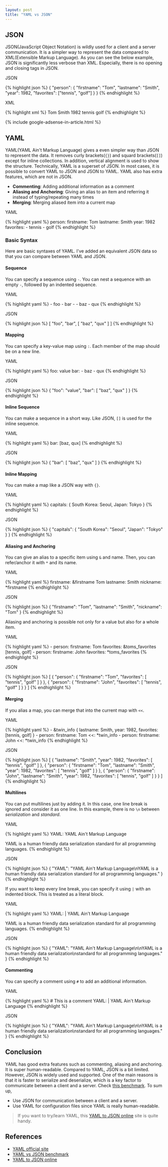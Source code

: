 ```yaml
---
layout: post
title: "YAML vs JSON"
---
```


## JSON

JSON(JavaScript Object Notation) is wildly used for a client and a server communication. It is a simpler way to represent the data compared to XML(Extensible Markup Language). As you can see the below example, JSON is significantly less verbose than XML. Especially, there is no opening and closing tags in JSON.

<p class="code-label">JSON</p>
{% highlight json %}
{
  "person": {
    "firstname": "Tom",
    "lastname": "Smith",
    "year": 1982,
    "favorites": ["tennis", "golf"]
  }
}
{% endhighlight %}

<p class="code-label">XML</p>
{% highlight xml %}
<person>
  <firstname>Tom<firstname>
  <lastname>Smith<lastname>
  <year>1982<year>
  <favorites>
    <value>tennis</value>
    <value>golf</value>
  </favorites>
</person>
{% endhighlight %}

{% include google-adsense-in-article.html %}

## YAML
YAML(YAML Ain't Markup Language) gives a even simpler way than JSON to represent the data. It removes curly brackets(`{}`) and squard brackets(`[]`) except for inline collections. In addition, vertical alignment is used to show the structure. Technically, YAML is a superset of JSON. In most cases, it is possible to convert YAML to JSON and JSON to YAML. YAML also has extra features, which are not in JSON.

* **Commenting**: Adding additional information as a comment
* **Aliasing and Anchoring**: Giving an alias to an item and referring it instead of typing/repeating many times
* **Merging**: Merging aliased item into a current map

<p class="code-label">YAML</p>
{% highlight yaml %}
person:
  firstname: Tom
  lastname: Smith
  year: 1982
  favorites:
    - tennis
    - golf
{% endhighlight %}

### Basic Syntax
Here are basic syntaxes of YAML. I've added an equivalent JSON data so that you can compare between YAML and JSON.

#### Sequence
You can specify a sequence using `-`. You can nest a sequence with an empty `-`, followed by an indented sequence.

<p class="code-label">YAML</p>
{% highlight yaml %}
- foo
- bar
-
  - baz
  - qux
{% endhighlight %}

<p class="code-label">JSON</p>
{% highlight json %}
[
  "foo",
  "bar",
  [
    "baz",
    "qux"
  ]
]
{% endhighlight %}

#### Mapping
You can specify a key-value map using `:`. Each member of the map should be on a new line.

<p class="code-label">YAML</p>
{% highlight yaml %}
foo: value
bar:
  - baz
  - qux
{% endhighlight %}

<p class="code-label">JSON</p>
{% highlight json %}
{
  "foo": "value",
  "bar": [
    "baz",
    "qux"
  ]
}
{% endhighlight %}

#### Inline Sequence
You can make a sequence in a short way. Like JSON, `[]` is used for the inline sequence.

<p class="code-label">YAML</p>
{% highlight yaml %}
bar: [baz, qux]
{% endhighlight %}

<p class="code-label">JSON</p>
{% highlight json %}
{
  "bar": [
    "baz",
    "qux"
  ]
}
{% endhighlight %}

#### Inline Mapping
You can make a map like a JSON way with `{}`.

<p class="code-label">YAML</p>
{% highlight yaml %}
capitals: { South Korea: Seoul, Japan: Tokyo }
{% endhighlight %}

<p class="code-label">JSON</p>
{% highlight json %}
{
  "capitals": {
    "South Korea": "Seoul",
    "Japan": "Tokyo"
  }
}
{% endhighlight %}

#### Aliasing and Anchoring
You can give an alias to a specific item using `&` and name. Then, you can refer/anchor it with `*` and its name.

<p class="code-label">YAML</p>
{% highlight yaml %}
firstname: &firstname Tom
lastname: Smith
nickname: *firstname
{% endhighlight %}

<p class="code-label">JSON</p>
{% highlight json %}
{
  "firstname": "Tom",
  "lastname": "Smith",
  "nickname": "Tom"
}
{% endhighlight %}

Aliasing and anchoring is possible not only for a value but also for a whole item.

<p class="code-label">YAML</p>
{% highlight yaml %}
- person:
    firstname: Tom
    favorites: &toms_favorites [tennis, golf]
- person:
    firstname: John
    favorites: *toms_favorites
{% endhighlight %}

<p class="code-label">JSON</p>
{% highlight json %}
[
  {
    "person": {
      "firstname": "Tom",
      "favorites": [
        "tennis",
        "golf"
      ]
    }
  },
  {
    "person": {
      "firstname": "John",
      "favorites": [
        "tennis",
        "golf"
      ]
    }
  }
]
{% endhighlight %}

#### Merging
If you alias a map, you can merge that into the current map with `<<`.
<p class="code-label">YAML</p>
{% highlight yaml %}
- &twin_info  {
  lastname: Smith,
  year: 1982,
  favorites: [tennis, golf]
}
- person:
    firstname: Tom
    <<: *twin_info
- person:
    firstname: John
    <<: *twin_info
{% endhighlight %}

<p class="code-label">JSON</p>
{% highlight json %}
[
  {
    "lastname": "Smith",
    "year": 1982,
    "favorites": [
      "tennis",
      "golf"
    ]
  },
  {
    "person": {
      "firstname": "Tom",
      "lastname": "Smith",
      "year": 1982,
      "favorites": [
        "tennis",
        "golf"
      ]
    }
  },
  {
    "person": {
      "firstname": "John",
      "lastname": "Smith",
      "year": 1982,
      "favorites": [
        "tennis",
        "golf"
      ]
    }
  }
]
{% endhighlight %}

#### Multilines
You can put multilines just by adding it. In this case, one line break is ignored and consider it as one line. In this example, there is no `\n` between _serialization_ and _standard_.

<p class="code-label">YAML</p>
{% highlight yaml %}
YAML:
  YAML Ain't Markup Language

  YAML is a human friendly data serialization
  standard for all programming languages.
{% endhighlight %}

<p class="code-label">JSON</p>
{% highlight json %}
{
  "YAML": "YAML Ain't Markup Language\nYAML is a human friendly data serialization standard for all programming languages."
}
{% endhighlight %}

If you want to keep every line break, you can specify it using `|` with an indented block. This is treated as a literal block.

<p class="code-label">YAML</p>
{% highlight yaml %}
YAML: |
  YAML Ain't Markup Language

  YAML is a human friendly data serialization
  standard for all programming languages.
{% endhighlight %}

<p class="code-label">JSON</p>
{% highlight json %}
{
  "YAML": "YAML Ain't Markup Language\n\nYAML is a human friendly data serialization\nstandard for all programming languages."
}
{% endhighlight %}

#### Commenting
You can specify a comment using `#` to add an additional information.

<p class="code-label">YAML</p>
{% highlight yaml %}
# This is a comment
YAML: |
  YAML Ain't Markup Language
{% endhighlight %}

<p class="code-label">JSON</p>
{% highlight json %}
{
  "YAML": "YAML Ain't Markup Language\n\nYAML is a human friendly data serialization\nstandard for all programming languages."
}
{% endhighlight %}

## Conclusion
YAML has good extra features such as commenting, aliasing and anchoring. It is super human-readable. Compared to YAML, JSON is a bit limited. However, JSON is widely used and supported. One of the main reasons is that it is faster to serialize and deserialize, which is a key factor to communicate between a client and a server. Check [this benchmark](https://gist.github.com/havenwood/4513627). To sum up,

* Use JSON for communication between a client and a server.
* Use YAML for configuration files since YAML is really human-readable.

> If you want to try/learn YAML, this [YAML to JSON online](https://www.json2yaml.com/convert-yaml-to-json) site is quite handy.

## References
* [YAML official site](http://yaml.org/)
* [YAML vs JSON benchmark](https://gist.github.com/havenwood/4513627)
* [YAML to JSON online](https://www.json2yaml.com/convert-yaml-to-json)
